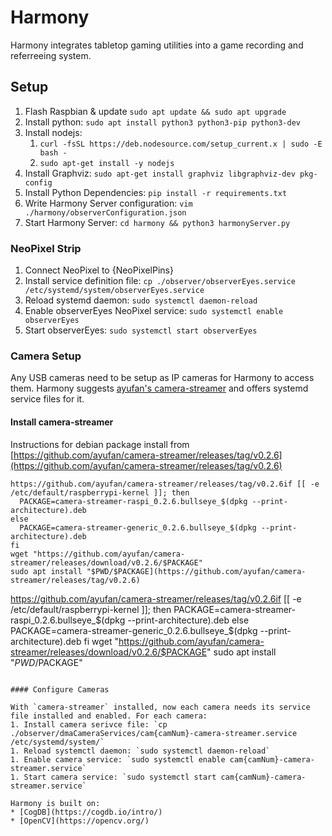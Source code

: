 # Harmony
Harmony integrates tabletop gaming utilities into a game recording and referreeing system.

## Setup

1. Flash Raspbian & update `sudo apt update && sudo apt upgrade`
1. Install python: `sudo apt install python3 python3-pip python3-dev`
1. Install nodejs:
    1. `curl -fsSL https://deb.nodesource.com/setup_current.x | sudo -E bash -`
    1. `sudo apt-get install -y nodejs`
1. Install Graphviz: `sudo apt-get install graphviz libgraphviz-dev pkg-config`
1. Install Python Dependencies: `pip install -r requirements.txt`
1. Write Harmony Server configuration: `vim ./harmony/observerConfiguration.json`
1. Start Harmony Server: `cd harmony && python3 harmonyServer.py`

### NeoPixel Strip

1. Connect NeoPixel to {NeoPixelPins}
1. Install service definition file: `cp ./observer/observerEyes.service /etc/systemd/system/observerEyes.service`
1. Reload systemd daemon: `sudo systemctl daemon-reload`
1. Enable observerEyes NeoPixel service: `sudo systemctl enable observerEyes`
1. Start observerEyes: `sudo systemctl start observerEyes`

### Camera Setup

Any USB cameras need to be setup as IP cameras for Harmony to access them. Harmony suggests [ayufan's camera-streamer](https://github.com/ayufan/camera-streamer) and offers systemd service files for it.

#### Install camera-streamer
Instructions for debian package install from [https://github.com/ayufan/camera-streamer/releases/tag/v0.2.6](https://github.com/ayufan/camera-streamer/releases/tag/v0.2.6)
```
https://github.com/ayufan/camera-streamer/releases/tag/v0.2.6if [[ -e /etc/default/raspberrypi-kernel ]]; then
  PACKAGE=camera-streamer-raspi_0.2.6.bullseye_$(dpkg --print-architecture).deb
else
  PACKAGE=camera-streamer-generic_0.2.6.bullseye_$(dpkg --print-architecture).deb
fi
wget "https://github.com/ayufan/camera-streamer/releases/download/v0.2.6/$PACKAGE"
sudo apt install "$PWD/$PACKAGE](https://github.com/ayufan/camera-streamer/releases/tag/v0.2.6)
```
https://github.com/ayufan/camera-streamer/releases/tag/v0.2.6if [[ -e /etc/default/raspberrypi-kernel ]]; then
  PACKAGE=camera-streamer-raspi_0.2.6.bullseye_$(dpkg --print-architecture).deb
else
  PACKAGE=camera-streamer-generic_0.2.6.bullseye_$(dpkg --print-architecture).deb
fi
wget "https://github.com/ayufan/camera-streamer/releases/download/v0.2.6/$PACKAGE"
sudo apt install "$PWD/$PACKAGE"
```

#### Configure Cameras

With `camera-streamer` installed, now each camera needs its service file installed and enabled. For each camera:
1. Install camera serivce file: `cp ./observer/dmaCameraServices/cam{camNum}-camera-streamer.service /etc/systemd/system/`
1. Reload systemctl daemon: `sudo systemctl daemon-reload`
1. Enable camera service: `sudo systemctl enable cam{camNum}-camera-streamer.service`
1. Start camera service: `sudo systemctl start cam{camNum}-camera-streamer.service`

Harmony is built on:
* [CogDB](https://cogdb.io/intro/)
* [OpenCV](https://opencv.org/)

